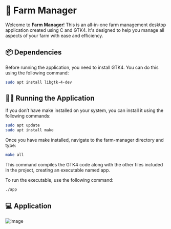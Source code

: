 # 🚜 Farm Manager

Welcome to **Farm Manager**! This is an all-in-one farm management desktop application created using C and GTK4. It's designed to help you manage all aspects of your farm with ease and efficiency.

## 📦 Dependencies

Before running the application, you need to install GTK4. You can do this using the following command:

```bash
sudo apt install libgtk-4-dev
```
## 🏃‍♀️ Running the Application
If you don’t have make installed on your system, you can install it using the following commands:
```bash
sudo apt update
sudo apt install make
```
Once you have make installed, navigate to the farm-manager directory and type:
```bash
make all
```
This command compiles the GTK4 code along with the other files included in the project, creating an executable named app.

To run the executable, use the following command:
```bash
./app
```

## 💻 Application
![image](https://github.com/user-attachments/assets/b03d63f6-0540-4bca-b459-1bfa5f61e490)
